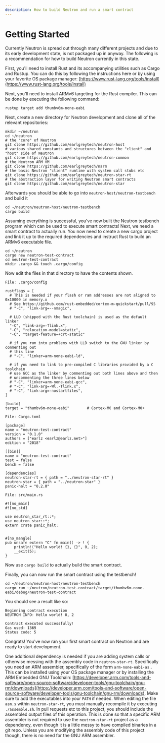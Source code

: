 ```yaml
---
description: How to build Neutron and run a smart contract
---
```


# Getting Started

Currently Neutron is spread out through many different projects and due to its early development state, is not packaged up in anyway. The following is a recommendation for how to build Neutron currently in this state.

First, you'll need to install Rust and its accompanying utilities such as Cargo and Rustup. You can do this by following the instructions here or by using your favorite OS package manager: [https://www.rust-lang.org/tools/install](https://www.rust-lang.org/tools/install)

Next, you'll need to install ARMv6 targeting for the Rust compiler. This can be done by executing the following command:

```text
rustup target add thumbv6m-none-eabi
```

Next, create a new directory for Neutron development and clone all of the relevant repositories:

```text
mkdir ~/neutron
cd ~/neutron
# the "core" of Neutron
git clone https://github.com/earlgreytech/neutron-host
# various shared constants and structures between the "client" and "host" side of Neutron
git clone https://github.com/earlgreytech/neutron-common
# the Neutron ARM VM
git clone https://github.com/earlgreytech/narm
# the basic Neutron "client" runtime with system call stubs etc
git clone https://github.com/earlgreytech/neutron-star-rt
# the abstraction layer for writing Neutron smart contracts
git clone https://github.com/earlgreytech/neutron-star
```

Afterwards you should be able to go into `neutron-host/neutron-testbench` and build it

```text
cd ~/neutron/neutron-host/neutron-testbench
cargo build
```

Assuming everything is successful, you've now built the Neutron testbench program which can be used to execute smart contracts! Next, we need a smart contract to actually run. You now need to create a new cargo project and link it up to the required dependencies and instruct Rust to build an ARMv6 executable file. 

```text
cd ~/neutron
cargo new neutron-test-contract
cd neutron-test-contract
mkdir .cargo && touch .cargo/config
```

Now edit the files in that directory to have the contents shown.

```text
File: .cargo/config

rustflags = [
  # This is needed if your flash or ram addresses are not aligned to 0x10000 in memory.x
  # See https://github.com/rust-embedded/cortex-m-quickstart/pull/95
  # "-C", "link-arg=--nmagic",

  # LLD (shipped with the Rust toolchain) is used as the default linker
  "-C", "link-arg=-Tlink.x",
  "-C", "relocation-model=static",
  "-C", "target-feature=+crt-static"

  # if you run into problems with LLD switch to the GNU linker by commenting out
  # this line
  # "-C", "linker=arm-none-eabi-ld",

  # if you need to link to pre-compiled C libraries provided by a C toolchain
  # use GCC as the linker by commenting out both lines above and then
  # uncommenting the three lines below
  # "-C", "linker=arm-none-eabi-gcc",
  # "-C", "link-arg=-Wl,-Tlink.x",
  # "-C", "link-arg=-nostartfiles",
]

[build]
target = "thumbv6m-none-eabi"        # Cortex-M0 and Cortex-M0+
```

```text
File: Cargo.toml

[package]
name = "neutron-test-contract"
version = "0.1.0"
authors = ["earlz <earlz@earlz.net>"]
edition = "2018"

[[bin]]
name = "neutron-test-contract"
test = false
bench = false

[dependencies]
neutron-star-rt = { path = "../neutron-star-rt" }
neutron-star = { path = "../neutron-star" }
panic-halt = "0.2.0"
```

```text
File: src/main.rs

#![no_main]
#![no_std]

use neutron_star_rt::*;
use neutron_star::*;
extern crate panic_halt;


#[no_mangle]
pub unsafe extern "C" fn main() -> ! {
    println!("Hello world! {}, {}", 0, 2);
    __exit(5);
}
```

Now use `cargo build` to actually build the smart contract. 

Finally, you can now run the smart contract using the testbench! 

```text
cd ~/neutron/neutron-host/neutron-testbench
cargo run ~/neutron/neutron-test-contract/target/thumbv6m-none-eabi/debug/neutron-test-contract
```

You should see a result like so:

```text
Beginning contract execution
NEUTRON INFO: Hello world! 0, 2

Contract executed successfully!
Gas used: 1369
Status code: 5
```

Congrats! You've now ran your first smart contract on Neutron and are ready to start development. 

One additional dependency is needed if you are adding system calls or otherwise messing with the assembly code in `neutron-star-rt`. Specifically you need an ARM assembler, specifically of the form `arm-none-eabi-as` . This can be installed using your OS package manager or by installing the ARM Embedded GNU Toolchain: [https://developer.arm.com/tools-and-software/open-source-software/developer-tools/gnu-toolchain/gnu-rm/downloads](https://developer.arm.com/tools-and-software/open-source-software/developer-tools/gnu-toolchain/gnu-rm/downloads). Make sure to add the executables into your `PATH` if needed. When editing the file `asm.s` within `neutron-star-rt`, you must manually recompile it by executing `./assemble.sh`. In pull requests etc to this project, you should include the assembled output files of this operation. This is done so that a specific ARM assembler is not required to use the `neutron-star-rt` project as a dependency, even though it is a little messy to have compiled binaries in a git repo. Unless you are modifying the assembly code of this project though, there is no need for the GNU ARM assembler. 

